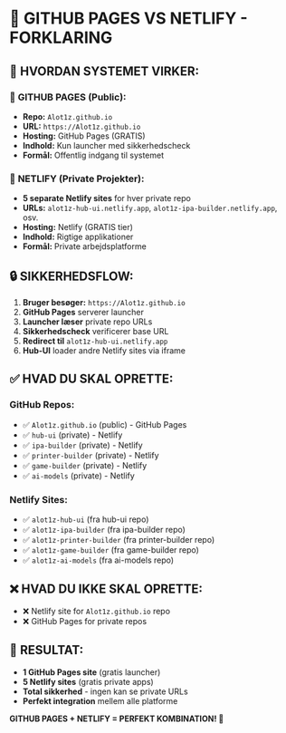 # 📄 GITHUB PAGES VS NETLIFY - FORKLARING

## 🎯 **HVORDAN SYSTEMET VIRKER:**

### 📄 **GITHUB PAGES (Public):**
- **Repo:** `Alot1z.github.io`
- **URL:** `https://Alot1z.github.io`
- **Hosting:** GitHub Pages (GRATIS)
- **Indhold:** Kun launcher med sikkerhedscheck
- **Formål:** Offentlig indgang til systemet

### 🚀 **NETLIFY (Private Projekter):**
- **5 separate Netlify sites** for hver private repo
- **URLs:** `alot1z-hub-ui.netlify.app`, `alot1z-ipa-builder.netlify.app`, osv.
- **Hosting:** Netlify (GRATIS tier)
- **Indhold:** Rigtige applikationer
- **Formål:** Private arbejdsplatforme

## 🔒 **SIKKERHEDSFLOW:**

1. **Bruger besøger:** `https://Alot1z.github.io`
2. **GitHub Pages** serverer launcher
3. **Launcher læser** private repo URLs
4. **Sikkerhedscheck** verificerer base URL
5. **Redirect til** `alot1z-hub-ui.netlify.app`
6. **Hub-UI** loader andre Netlify sites via iframe

## ✅ **HVAD DU SKAL OPRETTE:**

### **GitHub Repos:**
- ✅ `Alot1z.github.io` (public) - GitHub Pages
- ✅ `hub-ui` (private) - Netlify
- ✅ `ipa-builder` (private) - Netlify
- ✅ `printer-builder` (private) - Netlify
- ✅ `game-builder` (private) - Netlify
- ✅ `ai-models` (private) - Netlify

### **Netlify Sites:**
- ✅ `alot1z-hub-ui` (fra hub-ui repo)
- ✅ `alot1z-ipa-builder` (fra ipa-builder repo)
- ✅ `alot1z-printer-builder` (fra printer-builder repo)
- ✅ `alot1z-game-builder` (fra game-builder repo)
- ✅ `alot1z-ai-models` (fra ai-models repo)

## ❌ **HVAD DU IKKE SKAL OPRETTE:**
- ❌ Netlify site for `Alot1z.github.io` repo
- ❌ GitHub Pages for private repos

## 🎉 **RESULTAT:**
- **1 GitHub Pages site** (gratis launcher)
- **5 Netlify sites** (gratis private apps)
- **Total sikkerhed** - ingen kan se private URLs
- **Perfekt integration** mellem alle platforme

**GITHUB PAGES + NETLIFY = PERFEKT KOMBINATION! 🚀**